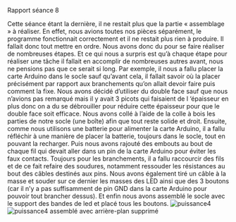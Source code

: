 Rapport séance 8

Cette séance étant la dernière, il ne restait plus que la partie « assemblage » à réaliser. 
En effet, nous avions toutes nos pièces séparément, le programme fonctionnait correctement et il ne restait plus rien à produire. 
Il fallait donc tout mettre en ordre. 
Nous avons donc du pour se faire réaliser de nombreuses étapes. Et ce qui nous a surpris est qu’à chaque étape pour réaliser une tâche il fallait 
en accomplir de nombreuses autres avant, nous ne pensions pas que ce serait si long. Par exemple, il nous a fallu placer la carte Arduino dans le socle 
sauf qu’avant cela, il fallait savoir où la placer précisément par rapport aux branchements qu’on allait devoir faire puis comment la fixe. 
Nous avons décidé d’utiliser du double face sauf que nous n’avions pas remarqué mais il y avait 3 picots qui faisaient de l ‘épaisseur en plus donc on a
du se débrouiller pour réduire cette épaisseur pour que le double face soit efficace. 
Nous avons collé à l’aide de la colle à bois les parties de notre socle (une boîte) afin que tout reste solide et droit. 
Ensuite, comme nous utilisons une batterie pour alimenter la carte Arduino, il a fallu réfléchir à une manière de placer la batterie, toujours dans le 
socle, tout en pouvant la recharger. 
Puis nous avons rajouté des embouts au bout de chaque fil qui devait aller dans un pin de la carte Arduino pour éviter les faux contacts. 
Toujours pour les branchements, il a fallu raccourcir des fils et de ce fait refaire des soudures, notamment ressouder les résistances au bout des câbles
destinés aux pins.
Nous avons également tiré un câble à la masse et souder sur ce dernier les masses des LED ainsi que des 3 boutons (car il n’y a pas suffisamment de 
pin GND dans la carte Arduino pour pouvoir tout brancher dessus).
Et enfin nous avons assemblé le socle avec le support des bandes de led et placé tous les boutons. 
![puissance4](https://user-images.githubusercontent.com/120170016/222760108-63958176-30c4-4fb8-809b-175547ebffb2.jpeg)
![puissance4 assemblé avec arrière-plan supprimé](https://user-images.githubusercontent.com/120170016/222760225-fe61211c-8c1d-4967-87ab-24944caee7d3.png)
